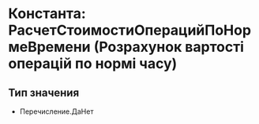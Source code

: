﻿# Константа: РасчетСтоимостиОперацийПоНормеВремени (Розрахунок вартості операцій по нормі часу)

## Тип значения

- Перечисление.ДаНет

